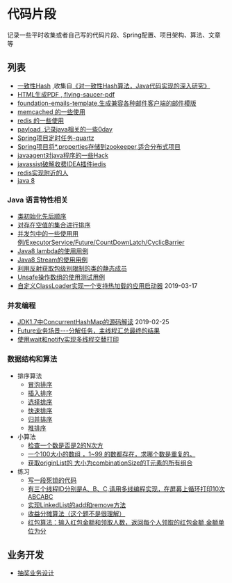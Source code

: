 # 代码片段

  记录一些平时收集或者自己写的代码片段、Spring配置、项目架构、算法、文章等

## 列表
  - [一致性Hash](https://github.com/liaojiacan/code-snippets/tree/master/consistent-hash) ,收集自[《对一致性Hash算法，Java代码实现的深入研究》](http://www.cnblogs.com/xrq730/p/5186728.html)
  - [HTML生成PDF , flying-saucer-pdf](https://github.com/liaojiacan/code-snippets/tree/master/flying-saucer-pdf)
  - [foundation-emails-template,生成兼容各种邮件客户端的邮件模版](https://github.com/zurb/foundation-emails-template)
  - [memcached 的一些使用](https://github.com/liaojiacan/code-snippets/tree/master/memcache)
  - [redis 的一些使用](https://github.com/liaojiacan/code-snippets/tree/master/redis)
  - [payload ,记录java相关的一些0day](https://github.com/liaojiacan/code-snippets/tree/master/payload)
  - [Spring项目定时任务-quartz](https://github.com/liaojiacan/code-snippets/tree/master/spring-quartz-demo)
  - [Spring项目将*.properties存储到zookeeper,适合分布式项目](https://github.com/liaojiacan/code-snippets/tree/master/spring-zookeeper-property-placeholder)
  - [javaagent对java程序的一些Hack](https://github.com/liaojiacan/code-snippets/tree/master/javaagent)
  - [javassist破解收费IDEA插件iedis](https://github.com/liaojiacan/code-snippets/blob/master/javaagent/src/main/java/com/github/liaojiacan/demo/IedisCracker.java)
  - [redis实现附近的人](https://github.com/liaojiacan/code-snippets/blob/master/redis/src/main/java/com/github/liaojiacan/geo/RedisPeopleNearByServiceImpl.java)
  - [java 8](https://github.com/liaojiacan/code-snippets/tree/master/java-language/src/main/java/com/github/liaojiacan/java8)

### Java 语言特性相关

- [类初始化先后顺序](https://github.com/liaojiacan/code-snippets/tree/master/java-language/src/main/java/com/github/liaojiacan/classinit)
- [对存在空值的集合进行排序](https://github.com/liaojiacan/code-snippets/blob/master/java-language/src/main/java/com/github/liaojiacan/comparator/Example.java)
- [并发包中的一些使用用例/ExecutorService/Future/CountDownLatch/CyclicBarrier](https://github.com/liaojiacan/code-snippets/tree/master/java-language/src/main/java/com/github/liaojiacan/concurrent)
- [Java8 lambda的使用用例](https://github.com/liaojiacan/code-snippets/tree/master/java-language/src/main/java/com/github/liaojiacan/java8/lambda)
- [Java8 Stream的使用用例](https://github.com/liaojiacan/code-snippets/blob/master/java-language/src/main/java/com/github/liaojiacan/java8/stream/Example.java)
- [利用反射获取包级别限制的类的静态成员](https://github.com/liaojiacan/code-snippets/blob/master/java-language/src/main/java/com/github/liaojiacan/reflection/ReflectAClassWithPackageLevelAccess.java)
- [Unsafe操作数组的使用测试用例](https://github.com/liaojiacan/code-snippets/blob/master/java-language/src/main/java/com/github/liaojiacan/unsafe/UnsafeArrayOperationTests.java)
- [自定义ClassLoader实现一个支持热加载的应用启动器](https://github.com/liaojiacan/code-snippets/issues/8)  2019-03-17

### 并发编程

  - [JDK1.7中ConcurrentHashMap的源码解读](https://github.com/liaojiacan/code-snippets/issues/6) 2019-02-25
  - [Future业务场景---分解任务，主线程汇总最终的结果](https://github.com/liaojiacan/code-snippets/blob/master/java-language/src/main/java/com/github/liaojiacan/concurrent/executor/AsynchronousTaskResult.java)
  - [使用wait和notify实现多线程交替打印](https://github.com/liaojiacan/code-snippets/blob/master/java-language/src/main/java/com/github/liaojiacan/thread/MultiThreadPrint.java)

### 数据结构和算法
- 排序算法
    - [冒泡排序](https://github.com/liaojiacan/code-snippets/blob/master/data-structure-and-algorithms/src/main/java/com/github/liaojiacan/sort/BubbleSort.java)
    - [插入排序](https://github.com/liaojiacan/code-snippets/blob/master/data-structure-and-algorithms/src/main/java/com/github/liaojiacan/sort/InsertionSort.java)
    - [选择排序](https://github.com/liaojiacan/code-snippets/blob/master/data-structure-and-algorithms/src/main/java/com/github/liaojiacan/sort/SelectionSort.java)
    - [快速排序](https://github.com/liaojiacan/code-snippets/blob/master/data-structure-and-algorithms/src/main/java/com/github/liaojiacan/sort/QuickSort.java)
    - [归并排序](https://github.com/liaojiacan/code-snippets/blob/master/data-structure-and-algorithms/src/main/java/com/github/liaojiacan/sort/MergeSort.java)
    - [堆排序](https://github.com/liaojiacan/code-snippets/blob/master/data-structure-and-algorithms/src/main/java/com/github/liaojiacan/sort/HeapSort.java)
- 小算法
    - [检查一个数是否是2的N次方](https://github.com/liaojiacan/code-snippets/blob/master/data-structure-and-algorithms/src/main/java/com/github/liaojiacan/LittleAlgorithms/CheckIsNthPowerOf2.java)
    - [一个100大小的数组 ，1~99 的数都存在，求哪个数是重复的。](https://github.com/liaojiacan/code-snippets/blob/master/data-structure-and-algorithms/src/main/java/com/github/liaojiacan/search/FindDuplicateNum.java)
    - [获取originList的 大小为combinationSize的T元素的所有组合](https://github.com/liaojiacan/code-snippets/blob/master/data-structure-and-algorithms/src/main/java/com/github/liaojiacan/combine/Combiner.java)
- 练习
    - [写一段死锁的代码](https://github.com/liaojiacan/code-snippets/blob/master/data-structure-and-algorithms/src/main/java/com/github/liaojiacan/coding/%E5%86%99%E4%B8%80%E6%AE%B5%E6%AD%BB%E9%94%81%E7%9A%84%E4%BB%A3%E7%A0%81/DeadLockTest.java)
    - [有三个线程ID分别是A、B、C,请用多线编程实现，在屏幕上循环打印10次ABCABC](https://github.com/liaojiacan/code-snippets/blob/master/data-structure-and-algorithms/src/main/java/com/github/liaojiacan/coding/%E5%A4%9A%E7%BA%BF%E7%A8%8B%E5%BE%AA%E7%8E%AF%E6%89%93%E5%8D%B0/Solution.java)
    - [实现LinkedList的add和remove方法](https://github.com/liaojiacan/code-snippets/blob/master/data-structure-and-algorithms/src/main/java/com/github/liaojiacan/coding/%E5%AE%9E%E7%8E%B0LinkedList%E7%9A%84add%E5%92%8Cremove%E6%96%B9%E6%B3%95/LinkedList.java)
    - [收益分摊算法（这个题不是很理解）](https://github.com/liaojiacan/code-snippets/blob/master/data-structure-and-algorithms/src/main/java/com/github/liaojiacan/coding/%E6%94%B6%E7%9B%8A%E5%88%86%E6%91%8A%E7%AE%97%E6%B3%95/Solution.java)
    - [红包算法：输入红包金额和领取人数，返回每个人领取的红包金额,金额单位为分](https://github.com/liaojiacan/code-snippets/blob/master/data-structure-and-algorithms/src/main/java/com/github/liaojiacan/coding/%E7%BA%A2%E5%8C%85%E7%AE%97%E6%B3%95/RedPacketTest.java)

## 业务开发

  - [抽奖业务设计](https://github.com/liaojiacan/code-snippets/tree/master/function-design/src/main/java/com/github/liaojiacan/lottery)
